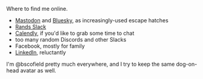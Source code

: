 Where to find me online. 

- [Mastodon](https://hachyderm.io/@bscofield) and [Bluesky](https://staging.bsky.app/profile/benscofield.com), as increasingly-used escape hatches
- [Rands Slack](https://randsinrepose.com/welcome-to-rands-leadership-slack/)
- [Calendly](https://calendly.com/bscofield/30min?month=2022-10), if you'd like to grab some time to chat
- too many random Discords and other Slacks
- Facebook, mostly for family
- [LinkedIn](https://www.linkedin.com/in/bscofield/), reluctantly

I'm @bscofield pretty much everywhere, and I try to keep the same dog-on-head avatar as well.
